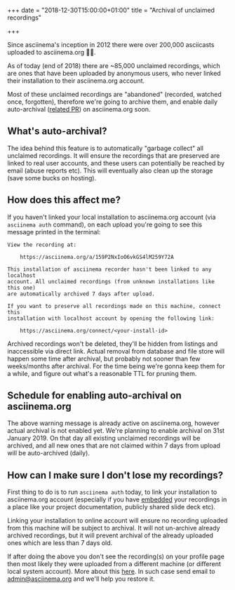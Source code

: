 +++
date = "2018-12-30T15:00:00+01:00"
title = "Archival of unclaimed recordings"

+++

Since asciinema's inception in 2012 there were over 200,000 asciicasts uploaded
to asciinema.org 🎉😻.

As of today (end of 2018) there are ~85,000 unclaimed recordings, which are ones
that have been uploaded by anonymous users, who never linked their installation
to their asciinema.org account.

Most of these unclaimed recordings are "abandoned" (recorded, watched once,
forgotten), therefore we're going to archive them, and enable daily
auto-archival ([related
PR](https://github.com/asciinema/asciinema-server/pull/333)) on asciinema.org
soon.

## What's auto-archival?

The idea behind this feature is to automatically "garbage collect" all unclaimed
recordings. It will ensure the recordings that are preserved are linked to real
user accounts, and these users can potentially be reached by email (abuse
reports etc). This will eventually also clean up the storage (save some bucks on
hosting).

## How does this affect me?

If you haven't linked your local installation to asciinema.org account (via
`asciinema auth` command), on each upload you're going to see this message
printed in the terminal:

    View the recording at:

        https://asciinema.org/a/159P2NxIoO6vkGS4lM259Y72A

    This installation of asciinema recorder hasn't been linked to any localhost
    account. All unclaimed recordings (from unknown installations like this one)
    are automatically archived 7 days after upload.

    If you want to preserve all recordings made on this machine, connect this
    installation with localhost account by opening the following link:

        https://asciinema.org/connect/<your-install-id>

Archived recordings won't be deleted, they'll be hidden from listings and
inaccessible via direct link. Actual removal from database and file store will
happen some time after archival, but probably not sooner than few weeks/months
after archival. For the time being we're gonna keep them for a while, and figure
out what's a reasonable TTL for pruning them.

## Schedule for enabling auto-archival on asciinema.org

The above warning message is already active on asciinema.org, however actual
archival is not enabled yet. We're planning to enable archival on 31st
January 2019. On that day all existing unclaimed recordings will be archived,
and all new ones that are not claimed within 7 days from upload will be
auto-archived (daily).

## How can I make sure I don't lose my recordings?

First thing to do is to run `asciinema auth` today, to link your installation to
asciinema.org account (especially if you have
[embedded](https://asciinema.org/docs/embedding) your recordings in a place like
your project documentation, publicly shared slide deck etc).

Linking your installation to online account will ensure no recording uploaded
from this machine will be subject to archival. It will not un-archive already
archived recordings, but it will prevent archival of the already uploaded ones
which are less than 7 days old.

If after doing the above you don't see the recording(s) on your profile page
then most likely they were uploaded from a different machine (or different local
system account). More about this
[here](https://discourse.asciinema.org/t/how-can-i-delete-a-recording-from-asciinema-org/24).
In such case send email to admin@asciinema.org and we'll help you restore it.
